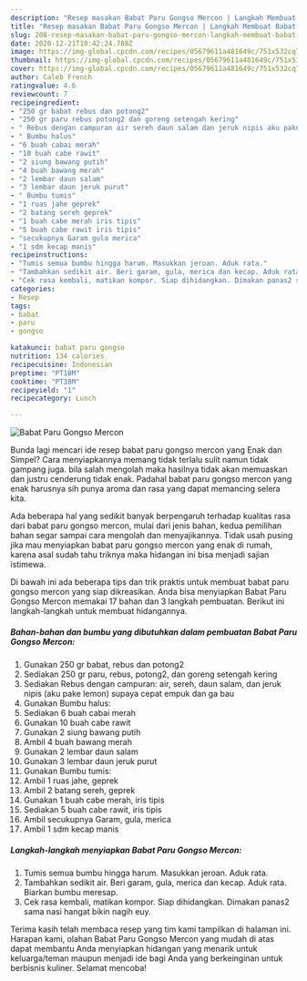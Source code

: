 ```yaml
---
description: "Resep masakan Babat Paru Gongso Mercon | Langkah Membuat Babat Paru Gongso Mercon Yang Sedap"
title: "Resep masakan Babat Paru Gongso Mercon | Langkah Membuat Babat Paru Gongso Mercon Yang Sedap"
slug: 208-resep-masakan-babat-paru-gongso-mercon-langkah-membuat-babat-paru-gongso-mercon-yang-sedap
date: 2020-12-21T10:42:24.788Z
image: https://img-global.cpcdn.com/recipes/05679611a481649c/751x532cq70/babat-paru-gongso-mercon-foto-resep-utama.jpg
thumbnail: https://img-global.cpcdn.com/recipes/05679611a481649c/751x532cq70/babat-paru-gongso-mercon-foto-resep-utama.jpg
cover: https://img-global.cpcdn.com/recipes/05679611a481649c/751x532cq70/babat-paru-gongso-mercon-foto-resep-utama.jpg
author: Caleb French
ratingvalue: 4.6
reviewcount: 7
recipeingredient:
- "250 gr babat rebus dan potong2"
- "250 gr paru rebus potong2 dan goreng setengah kering"
- " Rebus dengan campuran air sereh daun salam dan jeruk nipis aku pake lemon supaya cepat empuk dan ga bau"
- " Bumbu halus"
- "6 buah cabai merah"
- "10 buah cabe rawit"
- "2 siung bawang putih"
- "4 buah bawang merah"
- "2 lembar daun salam"
- "3 lembar daun jeruk purut"
- " Bumbu tumis"
- "1 ruas jahe geprek"
- "2 batang sereh geprek"
- "1 buah cabe merah iris tipis"
- "5 buah cabe rawit iris tipis"
- "secukupnya Garam gula merica"
- "1 sdm kecap manis"
recipeinstructions:
- "Tumis semua bumbu hingga harum. Masukkan jeroan. Aduk rata."
- "Tambahkan sedikit air. Beri garam, gula, merica dan kecap. Aduk rata. Biarkan bumbu meresap."
- "Cek rasa kembali, matikan kompor. Siap dihidangkan. Dimakan panas2 sama nasi hangat bikin nagih euy."
categories:
- Resep
tags:
- babat
- paru
- gongso

katakunci: babat paru gongso 
nutrition: 134 calories
recipecuisine: Indonesian
preptime: "PT18M"
cooktime: "PT38M"
recipeyield: "1"
recipecategory: Lunch

---
```



![Babat Paru Gongso Mercon](https://img-global.cpcdn.com/recipes/05679611a481649c/751x532cq70/babat-paru-gongso-mercon-foto-resep-utama.jpg)

Bunda lagi mencari ide resep babat paru gongso mercon yang Enak dan Simpel? Cara menyiapkannya memang tidak terlalu sulit namun tidak gampang juga. bila salah mengolah maka hasilnya tidak akan memuaskan dan justru cenderung tidak enak. Padahal babat paru gongso mercon yang enak harusnya sih punya aroma dan rasa yang dapat memancing selera kita.



Ada beberapa hal yang sedikit banyak berpengaruh terhadap kualitas rasa dari babat paru gongso mercon, mulai dari jenis bahan, kedua pemilihan bahan segar sampai cara mengolah dan menyajikannya. Tidak usah pusing jika mau menyiapkan babat paru gongso mercon yang enak di rumah, karena asal sudah tahu triknya maka hidangan ini bisa menjadi sajian istimewa.


Di bawah ini ada beberapa tips dan trik praktis untuk membuat babat paru gongso mercon yang siap dikreasikan. Anda bisa menyiapkan Babat Paru Gongso Mercon memakai 17 bahan dan 3 langkah pembuatan. Berikut ini langkah-langkah untuk membuat hidangannya.

<!--inarticleads1-->

##### Bahan-bahan dan bumbu yang dibutuhkan dalam pembuatan Babat Paru Gongso Mercon:

1. Gunakan 250 gr babat, rebus dan potong2
1. Sediakan 250 gr paru, rebus, potong2, dan goreng setengah kering
1. Sediakan  Rebus dengan campuran: air, sereh, daun salam, dan jeruk nipis (aku pake lemon) supaya cepat empuk dan ga bau
1. Gunakan  Bumbu halus:
1. Sediakan 6 buah cabai merah
1. Gunakan 10 buah cabe rawit
1. Gunakan 2 siung bawang putih
1. Ambil 4 buah bawang merah
1. Gunakan 2 lembar daun salam
1. Gunakan 3 lembar daun jeruk purut
1. Gunakan  Bumbu tumis:
1. Ambil 1 ruas jahe, geprek
1. Ambil 2 batang sereh, geprek
1. Gunakan 1 buah cabe merah, iris tipis
1. Sediakan 5 buah cabe rawit, iris tipis
1. Ambil secukupnya Garam, gula, merica
1. Ambil 1 sdm kecap manis




<!--inarticleads2-->

##### Langkah-langkah menyiapkan Babat Paru Gongso Mercon:

1. Tumis semua bumbu hingga harum. Masukkan jeroan. Aduk rata.
1. Tambahkan sedikit air. Beri garam, gula, merica dan kecap. Aduk rata. Biarkan bumbu meresap.
1. Cek rasa kembali, matikan kompor. Siap dihidangkan. Dimakan panas2 sama nasi hangat bikin nagih euy.




Terima kasih telah membaca resep yang tim kami tampilkan di halaman ini. Harapan kami, olahan Babat Paru Gongso Mercon yang mudah di atas dapat membantu Anda menyiapkan hidangan yang menarik untuk keluarga/teman maupun menjadi ide bagi Anda yang berkeinginan untuk berbisnis kuliner. Selamat mencoba!
